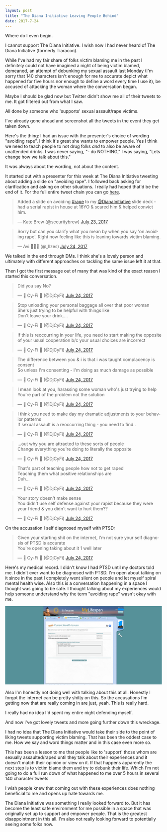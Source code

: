```yaml
---
layout: post
title: "The Diana Initiative Leaving People Behind"
date: 2017-7-24
---
```


Where do I even begin.

I cannot support The Diana Initiative. I wish now I had never heard of The Diana Initiative (formerly Tiaracon).

While I've had my fair share of folks victim blaming me in the past I definitely could not have imagined a night of being victim blamed, demeaned, an attempt of debunking my sexual assault last Monday (I'm sorry that 140 characters isn't enough for me to accurate depict what happened for five hours nor enough to define a word every time I use it), be accused of attacking the woman where the conversation began.

Maybe I should be glad now but Twitter didn't show me all of their tweets to me. It got filtered out from what I saw.

All done by someone who 'supports' sexual assault/rape victims.

I've already gone ahead and screenshot all the tweets in the event they get taken down.

Here's the thing: I had an issue with the presenter's choice of wording "avoiding rape". I think it's great she wants to empower people. Yes I think we need to teach people to not drug folks *and* to also be aware of unattended drinks. I was never saying, "- do NOTHING," I was saying, "Lets change how we talk about this."

It was always about the wording, not about the content.

It started out with a presenter for this week at The Diana Initiative tweeting about adding a slide on "avoiding rape". I followed back asking for clarification and asking on other situations. I really had hoped that'd be the end of it. For the full entire tweet chain you can go [here](https://twitter.com/securitybrew/status/889267462256168962).

<blockquote class="twitter-tweet" data-lang="en"><p lang="en" dir="ltr">Added a slide on avoiding <a href="https://twitter.com/hashtag/rape?src=hash">#rape</a> to my <a href="https://twitter.com/DianaInitiative">@DianaInitiative</a> slide deck - had a serial rapist in house at 16YO &amp; scared him &amp; helped convict him.</p>&mdash; Kate Brew (@securitybrew) <a href="https://twitter.com/securitybrew/status/889267462256168962">July 23, 2017</a></blockquote>
<script async src="//platform.twitter.com/widgets.js" charset="utf-8"></script>
<blockquote class="twitter-tweet" data-lang="en"><p lang="en" dir="ltr">Sorry but can you clarify what you mean by when you say &#39;on avoiding rape&#39;. Right now feeling like this is leaning towards victim blaming.</p>&mdash; Avi 🐰🏳️‍🌈 (@_llzes) <a href="https://twitter.com/_llzes/status/889282294065889281">July 24, 2017</a></blockquote>
<script async src="//platform.twitter.com/widgets.js" charset="utf-8"></script>

We talked in the end through DMs. I think she's a lovely person and ultimately with different approaches on tackling the same issue left it at that.

Then I got the first message out of many that was kind of the exact reason I started this conversation.

<blockquote class="twitter-tweet" data-lang="en"><p lang="en" dir="ltr">Did you say No?</p>&mdash; 💋 Cy-Fi 💋 (@DjCyFi) <a href="https://twitter.com/DjCyFi/status/889353954999627777">July 24, 2017</a></blockquote>
<script async src="//platform.twitter.com/widgets.js" charset="utf-8"></script>
<blockquote class="twitter-tweet" data-lang="en"><p lang="en" dir="ltr">Stop unloading your personal baggage all over that poor woman<br>She&#39;s just trying to be helpful with things like<br>Don&#39;t leave your drink....</p>&mdash; 💋 Cy-Fi 💋 (@DjCyFi) <a href="https://twitter.com/DjCyFi/status/889350562579439618">July 24, 2017</a></blockquote>
<script async src="//platform.twitter.com/widgets.js" charset="utf-8"></script>
<blockquote class="twitter-tweet" data-lang="en"><p lang="en" dir="ltr">If this is reoccurring in your life, you need to start making the opposite of your usual cooperation b/c your usual choices are incorrect</p>&mdash; 💋 Cy-Fi 💋 (@DjCyFi) <a href="https://twitter.com/DjCyFi/status/889357540076785668">July 24, 2017</a></blockquote>
<script async src="//platform.twitter.com/widgets.js" charset="utf-8"></script>
<blockquote class="twitter-tweet" data-lang="en"><p lang="en" dir="ltr">The difference between you &amp; i is that i was taught complacency is consent<br>So unless I&#39;m consenting - I&#39;m doing as much damage as possible</p>&mdash; 💋 Cy-Fi 💋 (@DjCyFi) <a href="https://twitter.com/DjCyFi/status/889359176291549184">July 24, 2017</a></blockquote>
<script async src="//platform.twitter.com/widgets.js" charset="utf-8"></script>
<blockquote class="twitter-tweet" data-lang="en"><p lang="en" dir="ltr">I mean look at you, harassing some woman who&#39;s just trying to help<br>You&#39;re part of the problem not the solution</p>&mdash; 💋 Cy-Fi 💋 (@DjCyFi) <a href="https://twitter.com/DjCyFi/status/889356820883673088">July 24, 2017</a></blockquote>
<script async src="//platform.twitter.com/widgets.js" charset="utf-8"></script>
<blockquote class="twitter-tweet" data-lang="en"><p lang="en" dir="ltr">I think you need to make day my dramatic adjustments to your behavior patterns<br>If sexual assault is a reoccurring thing - you need to find..</p>&mdash; 💋 Cy-Fi 💋 (@DjCyFi) <a href="https://twitter.com/DjCyFi/status/889357745199120384">July 24, 2017</a></blockquote>
<script async src="//platform.twitter.com/widgets.js" charset="utf-8"></script>
<blockquote class="twitter-tweet" data-conversation="none" data-lang="en"><p lang="en" dir="ltr">...out why you are attracted to these sorts of people<br>Change everything you&#39;re doing to literally the opposite</p>&mdash; 💋 Cy-Fi 💋 (@DjCyFi) <a href="https://twitter.com/DjCyFi/status/889357917211811844">July 24, 2017</a></blockquote>
<script async src="//platform.twitter.com/widgets.js" charset="utf-8"></script>
<blockquote class="twitter-tweet" data-lang="en"><p lang="en" dir="ltr">That&#39;s part of teaching people how not to get raped<br>Teaching them what positive relationships are<br>Duh...</p>&mdash; 💋 Cy-Fi 💋 (@DjCyFi) <a href="https://twitter.com/DjCyFi/status/889356680240263169">July 24, 2017</a></blockquote>
<script async src="//platform.twitter.com/widgets.js" charset="utf-8"></script>
<blockquote class="twitter-tweet" data-lang="en"><p lang="en" dir="ltr">Your story doesn&#39;t make sense<br>You didn&#39;t use self defense against your rapist because they were your friend &amp; you didn&#39;t want to hurt them??</p>&mdash; 💋 Cy-Fi 💋 (@DjCyFi) <a href="https://twitter.com/DjCyFi/status/889352268776185856">July 24, 2017</a></blockquote>
<script async src="//platform.twitter.com/widgets.js" charset="utf-8"></script>


On the accusation I self diagnosed myself with PTSD:
<blockquote class="twitter-tweet" data-lang="en"><p lang="en" dir="ltr">Given your starting shit on the internet, I&#39;m not sure your self diagnosis of PTSD is accurate<br>You&#39;re opening taking about it 1 well later</p>&mdash; 💋 Cy-Fi 💋 (@DjCyFi) <a href="https://twitter.com/DjCyFi/status/889350922765295618">July 24, 2017</a></blockquote>
<script async src="//platform.twitter.com/widgets.js" charset="utf-8"></script>

Here's my medical record. I didn't know I had PTSD until my doctors told me. I didn't ever want to be diagnosed with PTSD. I'm open about talking on it since in the past I completely went silent on people and let myself spiral mental health wise. Also this is a conversation happening in a space I thought was going to be safe. I thought talking about my experiences would help someone understand why the term "avoiding rape" wasn't okay with me.

<img src="/images/diagnoses.png">

Also I'm honestly not doing well with talking about this at all. Honestly I forgot the internet can be pretty shitty on this. So the accusations I'm getting now that are really coming in are just, yeah. This is really hard.

I really had no idea I'd spent my entire night defending myself.

And now I've got lovely tweets and more going further down this wreckage.

I had no idea that The Diana Initiative would take their side to the point of liking tweets supporting victim blaming. That has been the oddest case to me. How we say and word things matter and in this case even more so.

This has been a lesson to me that people like to 'support' those whom are sexually assaulted/raped until they talk about their experiences and it doesn't match their opinion or view on it. If that happens apparently the next step is to victim blame them and try to debunk their life. Which I'm not going to do a full run down of what happened to me over 5 hours in several 140 character tweets.

I wish people knew that coming out with these experiences does nothing beneficial to me and opens up hate towards me.

The Diana Initiative was something I really looked forward to. But it has become the least safe environment for me possible in a space that was originally set up to support and empower people. That is the greatest disappointment in this all. I'm also not really looking forward to potentially seeing some folks now.

